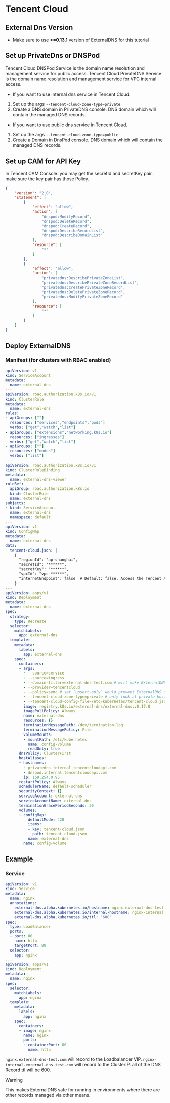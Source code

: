 # Tencent Cloud

## External Dns Version

* Make sure to use **>=0.13.1** version of ExternalDNS for this tutorial

## Set up PrivateDns or DNSPod

Tencent Cloud DNSPod Service is the domain name resolution and management service for public access.
Tencent Cloud PrivateDNS Service is the domain name resolution and management service for VPC internal access.

* If you want to use internal dns service in Tencent Cloud.

1. Set up the args `--tencent-cloud-zone-type=private`
2. Create a DNS domain in PrivateDNS console. DNS domain which will contain the managed DNS records.

* If you want to use public dns service in Tencent Cloud.

1. Set up the args `--tencent-cloud-zone-type=public`
2. Create a Domain in DnsPod console. DNS domain which will contain the managed DNS records.

## Set up CAM for API Key

In Tencent CAM Console. you may get the secretId and secretKey pair. make sure the key pair has those Policy.

```json
{
    "version": "2.0",
    "statement": [
        {
            "effect": "allow",
            "action": [
                "dnspod:ModifyRecord",
                "dnspod:DeleteRecord",
                "dnspod:CreateRecord",
                "dnspod:DescribeRecordList",
                "dnspod:DescribeDomainList"
            ],
            "resource": [
                "*"
            ]
        },
        {
            "effect": "allow",
            "action": [
                "privatedns:DescribePrivateZoneList",
                "privatedns:DescribePrivateZoneRecordList",
                "privatedns:CreatePrivateZoneRecord",
                "privatedns:DeletePrivateZoneRecord",
                "privatedns:ModifyPrivateZoneRecord"
            ],
            "resource": [
                "*"
            ]
        }
    ]
}
```

## Deploy ExternalDNS

### Manifest (for clusters with RBAC enabled)

```yaml
apiVersion: v1
kind: ServiceAccount
metadata:
  name: external-dns
---
apiVersion: rbac.authorization.k8s.io/v1
kind: ClusterRole
metadata:
  name: external-dns
rules:
- apiGroups: [""]
  resources: ["services","endpoints","pods"]
  verbs: ["get","watch","list"]
- apiGroups: ["extensions","networking.k8s.io"]
  resources: ["ingresses"]
  verbs: ["get","watch","list"]
- apiGroups: [""]
  resources: ["nodes"]
  verbs: ["list"]
---
apiVersion: rbac.authorization.k8s.io/v1
kind: ClusterRoleBinding
metadata:
  name: external-dns-viewer
roleRef:
  apiGroup: rbac.authorization.k8s.io
  kind: ClusterRole
  name: external-dns
subjects:
- kind: ServiceAccount
  name: external-dns
  namespace: default
---
apiVersion: v1
kind: ConfigMap
metadata:
  name: external-dns
data:
  tencent-cloud.json: |
    {
      "regionId": "ap-shanghai",
      "secretId": "******",
      "secretKey": "******",
      "vpcId": "vpc-******",
      "internetEndpoint": false  # Default: false. Access the Tencent API through the intranet. If you need to deploy on the public network, you need to change to true
    }
---
apiVersion: apps/v1
kind: Deployment
metadata:
  name: external-dns
spec:
  strategy:
    type: Recreate
  selector:
    matchLabels:
      app: external-dns
  template:
    metadata:
      labels:
        app: external-dns
    spec:
      containers:
      - args:
        - --source=service
        - --source=ingress
        - --domain-filter=external-dns-test.com # will make ExternalDNS see only the hosted zones matching provided domain, omit to process all available hosted zones
        - --provider=tencentcloud
        - --policy=sync # set `upsert-only` would prevent ExternalDNS from deleting any records
        - --tencent-cloud-zone-type=private # only look at private hosted zones. set `public` to use the public dns service.
        - --tencent-cloud-config-file=/etc/kubernetes/tencent-cloud.json
        image: registry.k8s.io/external-dns/external-dns:v0.17.0
        imagePullPolicy: Always
        name: external-dns
        resources: {}
        terminationMessagePath: /dev/termination-log
        terminationMessagePolicy: File
        volumeMounts:
        - mountPath: /etc/kubernetes
          name: config-volume
          readOnly: true
      dnsPolicy: ClusterFirst
      hostAliases:
      - hostnames:
        - privatedns.internal.tencentcloudapi.com
        - dnspod.internal.tencentcloudapi.com
        ip: 169.254.0.95
      restartPolicy: Always
      schedulerName: default-scheduler
      securityContext: {}
      serviceAccount: external-dns
      serviceAccountName: external-dns
      terminationGracePeriodSeconds: 30
      volumes:
      - configMap:
          defaultMode: 420
          items:
          - key: tencent-cloud.json
            path: tencent-cloud.json
          name: external-dns
        name: config-volume
```

## Example

### Service

```yaml
apiVersion: v1
kind: Service
metadata:
  name: nginx
  annotations:
    external-dns.alpha.kubernetes.io/hostname: nginx.external-dns-test.com
    external-dns.alpha.kubernetes.io/internal-hostname: nginx-internal.external-dns-test.com
    external-dns.alpha.kubernetes.io/ttl: "600"
spec:
  type: LoadBalancer
  ports:
  - port: 80
    name: http
    targetPort: 80
  selector:
    app: nginx
---
apiVersion: apps/v1
kind: Deployment
metadata:
  name: nginx
spec:
  selector:
    matchLabels:
      app: nginx
  template:
    metadata:
      labels:
        app: nginx
    spec:
      containers:
      - image: nginx
        name: nginx
        ports:
        - containerPort: 80
          name: http
```

`nginx.external-dns-test.com` will record to the Loadbalancer VIP.
`nginx-internal.external-dns-test.com` will record to the ClusterIP.
all of the DNS Record ttl will be 600.

> [!WARNING]
> This makes ExternalDNS safe for running in environments where there are other records managed via other means.
